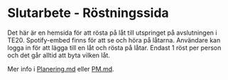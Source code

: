 # Slutarbete - Röstningssida

Det här är en hemsida för att rösta på låt till utspringet på avslutningen i TE20. Spotify-embed finns för att se och höra på låtarna. Användare kan logga in för att lägga till en låt och rösta på låtar. Endast 1 röst per person och det går alltid att byta vilken låt. 

Mer info i [Planering.md](/Planering.md) eller [PM.md](/PM.md). 